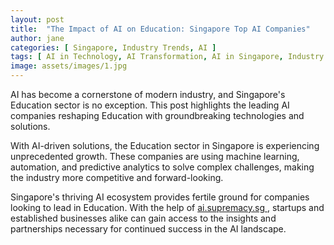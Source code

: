 ```yaml
---
layout: post
title:  "The Impact of AI on Education: Singapore Top AI Companies"
author: jane
categories: [ Singapore, Industry Trends, AI ]
tags: [ AI in Technology, AI Transformation, AI in Singapore, Industry Disruption ]
image: assets/images/1.jpg
---
```


AI has become a cornerstone of modern industry, and Singapore's Education sector is no exception. This post highlights the leading AI companies reshaping Education with groundbreaking technologies and solutions.

With AI-driven solutions, the Education sector in Singapore is experiencing unprecedented growth. These companies are using machine learning, automation, and predictive analytics to solve complex challenges, making the industry more competitive and forward-looking.

Singapore's thriving AI ecosystem provides fertile ground for companies looking to lead in Education. With the help of <a href="https://ai.supremacy.sg" target="_blank"> ai.supremacy.sg </a>, startups and established businesses alike can gain access to the insights and partnerships necessary for continued success in the AI landscape.
